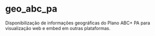 # geo_abc_pa
Disponibilização de informações geográficas do Plano ABC+ PA para visualização web e embed em outras plataformas.
